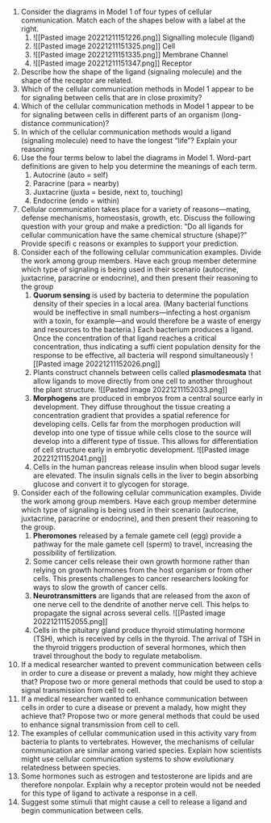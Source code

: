 1. Consider the diagrams in Model 1 of four types of cellular communication. Match each of the shapes below with a label at the right.
	1. ![[Pasted image 20221211151226.png]] Signalling molecule (ligand)
	2. ![[Pasted image 20221211151325.png]] Cell
	3. ![[Pasted image 20221211151335.png]] Membrane Channel
	4. ![[Pasted image 20221211151347.png]] Receptor
2. Describe how the shape of the ligand (signaling molecule) and the shape of the receptor are related.
3. Which of the cellular communication methods in Model 1 appear to be for signaling between cells that are in close proximity?
4. Which of the cellular communication methods in Model 1 appear to be for signaling between cells in different parts of an organism (long-distance communication)?
5. In which of the cellular communication methods would a ligand (signaling molecule) need to have the longest “life”? Explain your reasoning
6. Use the four terms below to label the diagrams in Model 1. Word-part definitions are given to help you determine the meanings of each term.
	1. Autocrine (auto = self)
	2. Paracrine (para = nearby)
	3. Juxtacrine (juxta = beside, next to, touching)
	4. Endocrine (endo = within)
7. Cellular communication takes place for a variety of reasons—mating, defense mechanisms, homeostasis, growth, etc. Discuss the following question with your group and make a prediction: “Do all ligands for cellular communication have the same chemical structure (shape)?” Provide specifi c reasons or examples to support your prediction.
8. Consider each of the following cellular communication examples. Divide the work among group members. Have each group member determine which type of signaling is being used in their scenario (autocrine, juxtacrine, paracrine or endocrine), and then present their reasoning to the group
	1. **Quorum sensing** is used by bacteria to determine the population density of their species in a local area. (Many bacterial functions would be ineffective in small numbers—infecting a host organism with a toxin, for example—and would therefore be a waste of energy and resources to the bacteria.) Each bacterium produces a ligand. Once the concentration of that ligand reaches a critical concentration, thus indicating a suffi cient population density for the response to be effective, all bacteria will respond simultaneously ![[Pasted image 20221211152026.png]]
	2. Plants construct channels between cells called **plasmodesmata** that allow ligands to move directly from one cell to another throughout the plant structure. ![[Pasted image 20221211152033.png]]
	3. **Morphogens** are produced in embryos from a central source early in development. They diffuse throughout the tissue creating a concentration gradient that provides a spatial reference for developing cells. Cells far from the morphogen production will develop into one type of tissue while cells close to the source will develop into a different type of tissue. This allows for differentiation of cell structure early in embryotic development. ![[Pasted image 20221211152041.png]]
	4. Cells in the human pancreas release insulin when blood sugar levels are elevated. The insulin signals cells in the liver to begin absorbing glucose and convert it to glycogen for storage.
9. Consider each of the following cellular communication examples. Divide the work among group members. Have each group member determine which type of signaling is being used in their scenario (autocrine, juxtacrine, paracrine or endocrine), and then present their reasoning to the group.
	1. **Pheromones** released by a female gamete cell (egg) provide a pathway for the male gamete cell (sperm) to travel, increasing the possibility of fertilization.
	2. Some cancer cells release their own growth hormone rather than relying on growth hormones from the host organism or from other cells. This presents challenges to cancer researchers looking for ways to slow the growth of cancer cells.
	3. **Neurotransmitters** are ligands that are released from the axon of one nerve cell to the dendrite of another nerve cell. This helps to propagate the signal across several cells. ![[Pasted image 20221211152055.png]]
	4. Cells in the pituitary gland produce thyroid stimulating hormone (TSH), which is received by cells in the thyroid. The arrival of TSH in the thyroid triggers production of several hormones, which then travel throughout the body to regulate metabolism.
10. If a medical researcher wanted to prevent communication between cells in order to cure a disease or prevent a malady, how might they achieve that? Propose two or more general methods that could be used to stop a signal transmission from cell to cell.
11. If a medical researcher wanted to enhance communication between cells in order to cure a disease or prevent a malady, how might they achieve that? Propose two or more general methods that could be used to enhance signal transmission from cell to cell.
12. The examples of cellular communication used in this activity vary from bacteria to plants to vertebrates. However, the mechanisms of cellular communication are similar among varied species. Explain how scientists might use cellular communication systems to show evolutionary relatedness between species.
13. Some hormones such as estrogen and testosterone are lipids and are therefore nonpolar. Explain why a receptor protein would not be needed for this type of ligand to activate a response in a cell.
14. Suggest some stimuli that might cause a cell to release a ligand and begin communication between cells.